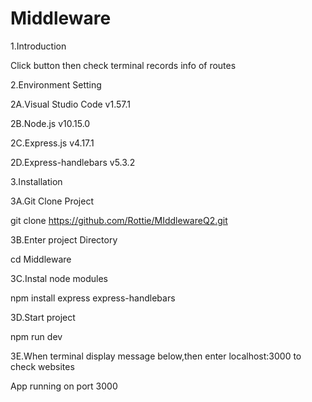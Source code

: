# Middleware

1.Introduction


Click button then check terminal  records info of routes


2.Environment Setting

2A.Visual Studio Code v1.57.1

2B.Node.js v10.15.0

2C.Express.js v4.17.1

2D.Express-handlebars v5.3.2


3.Installation

3A.Git Clone Project

git clone https://github.com/Rottie/MIddlewareQ2.git


3B.Enter project Directory

cd Middleware

3C.Instal node modules

npm install express express-handlebars


3D.Start project

npm run dev


3E.When terminal display message below,then enter localhost:3000 to check websites

App running on port 3000
